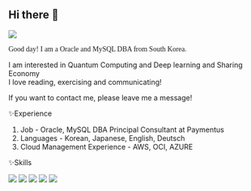 ## Hi there 👋

<a href="https://github.com/Haruniv"><img src="https://hits.seeyoufarm.com/api/count/incr/badge.svg?url=https%3A%2F%2Fgithub.com%2FHaruniv&count_bg=%23CCCCCC&title_bg=%236076DA&icon=tencentqq.svg&icon_color=%23E7E7E7&title=Profile+views&edge_flat=false"/></a>

<span style="font-family: 'Consolas';">Good day! I am a Oracle and MySQL DBA from South Korea.</span>

I am interested in Quantum Computing and Deep learning and Sharing Economy</br>I love reading, exercising and communicating!

If you want to contact me, please leave me a message!

✨Experience

1. Job - Oracle, MySQL DBA Principal Consultant at Paymentus
2. Languages - Korean, Japanese, English, Deutsch
3. Cloud Management Experience - AWS, OCI, AZURE

✨Skills
</br>

<img src="https://img.shields.io/badge/C++-00599C?style=flat-square&logo=C%2B%2B&logoColor=white"/> <img src="https://img.shields.io/badge/java-007396?style=flat-square&logo=java&logoColor=white"/> <img src="https://img.shields.io/badge/Python-3776AB?style=flat-square&logo=Python&logoColor=white"/> <img src="https://img.shields.io/badge/ORACLE-F80000?style=flat-square&logo=oracle&logoColor=white"/> <img src="https://img.shields.io/badge/MySQL-4479A1?style=flat-square&logo=MySQL&logoColor=white"/>
